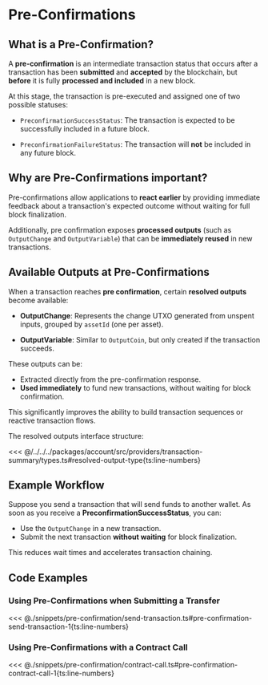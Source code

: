 # Pre-Confirmations

## What is a Pre-Confirmation?

A **pre-confirmation** is an intermediate transaction status that occurs after a transaction has been **submitted** and **accepted** by the blockchain, but **before** it is fully **processed and included** in a new block.

At this stage, the transaction is pre-executed and assigned one of two possible statuses:

- `PreconfirmationSuccessStatus`: The transaction is expected to be successfully included in a future block.

- `PreconfirmationFailureStatus`: The transaction will **not** be included in any future block.

## Why are Pre-Confirmations important?

Pre-confirmations allow applications to **react earlier** by providing immediate feedback about a transaction's expected outcome without waiting for full block finalization.

Additionally, pre confirmation exposes **processed outputs** (such as `OutputChange` and `OutputVariable`) that can be **immediately reused** in new transactions.

## Available Outputs at Pre-Confirmations

When a transaction reaches **pre confirmation**, certain **resolved outputs** become available:

- **OutputChange**:
  Represents the change UTXO generated from unspent inputs, grouped by `assetId` (one per asset).

- **OutputVariable**:
  Similar to `OutputCoin`, but only created if the transaction succeeds.

These outputs can be:

- Extracted directly from the pre-confirmation response.
- **Used immediately** to fund new transactions, without waiting for block confirmation.

This significantly improves the ability to build transaction sequences or reactive transaction flows.

The resolved outputs interface structure:

<<< @/../../../packages/account/src/providers/transaction-summary/types.ts#resolved-output-type{ts:line-numbers}

## Example Workflow

Suppose you send a transaction that will send funds to another wallet.
As soon as you receive a **PreconfirmationSuccessStatus**, you can:

- Use the `OutputChange` in a new transaction.
- Submit the next transaction **without waiting** for block finalization.

This reduces wait times and accelerates transaction chaining.

## Code Examples

### Using Pre-Confirmations when Submitting a Transfer

<<< @./snippets/pre-confirmation/send-transaction.ts#pre-confirmation-send-transaction-1{ts:line-numbers}

### Using Pre-Confirmations with a Contract Call

<<< @./snippets/pre-confirmation/contract-call.ts#pre-confirmation-contract-call-1{ts:line-numbers}
